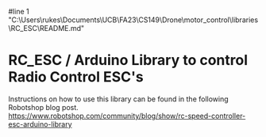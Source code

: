 #line 1 "C:\\Users\\rukes\\Documents\\UCB\\FA23\\CS149\\Drone\\motor_control\\libraries\\RC_ESC\\README.md"
# RC_ESC / Arduino Library to control Radio Control ESC's

Instructions on how to use this library can be found in the following Robotshop blog post.
https://www.robotshop.com/community/blog/show/rc-speed-controller-esc-arduino-library
